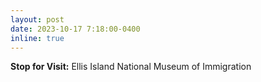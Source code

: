 ```yaml
---
layout: post
date: 2023-10-17 7:18:00-0400
inline: true
---
```


**Stop for Visit:** Ellis Island National Museum of Immigration
